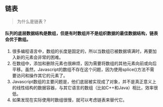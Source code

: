 ## 链表

> 为什么是链表？

#### 队列的底层数据结构是数组，但是有时数组并不是组织数据的最佳数据结构，链表会优于数组。

1. 很多编程语言中，数组的长度是固定的，所以当数组已被数据填满时，再要加入新的元素会非常的困难。
2. 在数组中，添加和删除元素也很麻烦，因为需要将数组的其他元素向前或向后平移。虽然，Javascript的数组不存在这个问题，因为使用splice()方法不需要访问和操作其它的元素了。
3. Javascript数组的主要问题是，他们底层被实现成了对象，并不是真正意义上的线性结构的数据容器，与其它语言的数组（比如C++和Java）相比，效率很低。
4. 如果发现在实际使用时数组很慢，就可以考虑链表来替代它。
 